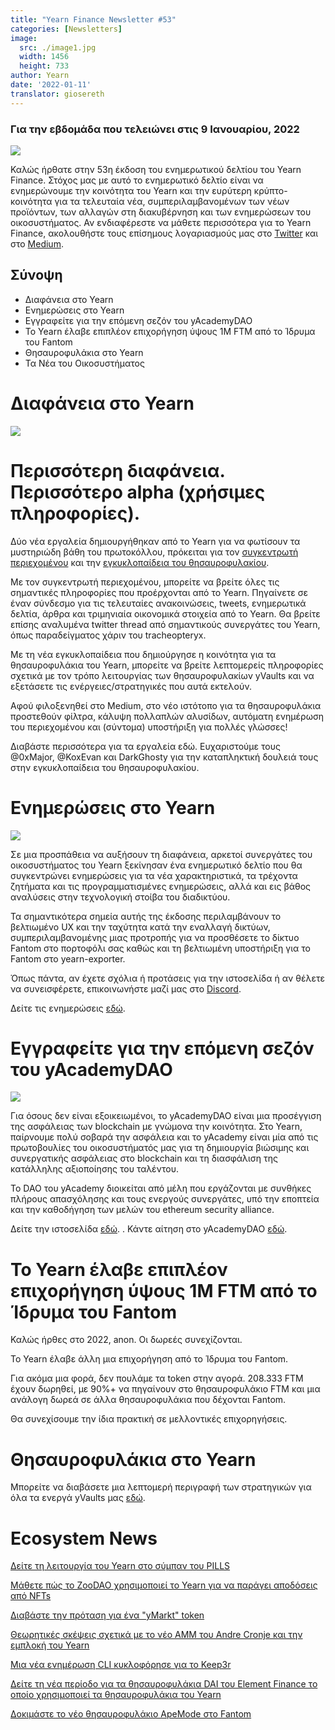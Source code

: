 ```yaml
---
title: "Yearn Finance Newsletter #53"
categories: [Newsletters]
image:
  src: ./image1.jpg
  width: 1456
  height: 733
author: Yearn
date: '2022-01-11'
translator: giosereth
---
```


### Για την εβδομάδα που τελειώνει στις 9 Ιανουαρίου, 2022

![](./image1.jpg?w=1100&h=554)

Καλώς ήρθατε στην 53η  έκδοση του ενημερωτικού δελτίου τoυ Yearn Finance. Στόχος μας με αυτό το ενημερωτικό δελτίο είναι να ενημερώνουμε την κοινότητα του Yearn και την ευρύτερη κρύπτο-κοινότητα  για τα τελευταία νέα, συμπεριλαμβανομένων των νέων προϊόντων, των αλλαγών στη διακυβέρνηση και των ενημερώσεων του οικοσυστήματος. Αν ενδιαφέρεστε να μάθετε περισσότερα για το Yearn Finance, ακολουθήστε τους επίσημους λογαριασμούς μας στο [Twitter](https://twitter.com/iearnfinance) και στο [Medium](https://medium.com/iearn).

## Σύνοψη

- Διαφάνεια στο Yearn
- Ενημερώσεις στο Yearn
- Εγγραφείτε για την επόμενη σεζόν του yAcademyDAO
- Το Yearn έλαβε επιπλέον επιχορήγηση ύψους 1M FTM από το Ίδρυμα του Fantom
- Θησαυροφυλάκια στο Yearn
- Τα Νέα του Οικοσυστήματος 

# Διαφάνεια στο Yearn

![](./image2.jpg?w=550&h=366)

# Περισσότερη διαφάνεια. Περισσότερο alpha (χρήσιμες πληροφορίες).

Δύο νέα εργαλεία δημιουργήθηκαν από το Yearn για να φωτίσουν τα μυστηριώδη βάθη του πρωτοκόλλου, πρόκειται για τον [συγκεντρωτή περιεχομένου](https://blog.yearn.finance/) και την [εγκυκλοπαίδεια του θησαυροφυλακίου](https://vaults.yearn.finance/).

Με τον συγκεντρωτή περιεχομένου, μπορείτε να βρείτε όλες τις σημαντικές πληροφορίες που προέρχονται από το Yearn. Πηγαίνετε σε έναν σύνδεσμο για τις τελευταίες ανακοινώσεις, tweets, ενημερωτικά δελτία, άρθρα και τριμηνιαία οικονομικά στοιχεία από το Yearn. Θα βρείτε επίσης αναλυμένα twitter thread από σημαντικούς συνεργάτες του Yearn, όπως παραδείγματος χάριν του tracheopteryx.

Με τη νέα εγκυκλοπαίδεια που δημιούργησε η κοινότητα για τα θησαυροφυλάκια του Yearn, μπορείτε να βρείτε λεπτομερείς πληροφορίες σχετικά με τον τρόπο λειτουργίας των θησαυροφυλακίων yVaults και να εξετάσετε τις ενέργειες/στρατηγικές που αυτά εκτελούν.

Αφού φιλοξενηθεί στο Medium, στο νέο ιστότοπο για τα θησαυροφυλάκια  προστεθούν φίλτρα, κάλυψη πολλαπλών αλυσίδων, αυτόματη ενημέρωση του περιεχομένου και (σύντομα) υποστήριξη για πολλές γλώσσες!

Διαβάστε περισσότερα για τα εργαλεία εδώ. Ευχαριστούμε τους @0xMajor, @KoxEvan και DarkGhosty για την καταπληκτική δουλειά τους στην εγκυκλοπαίδεια του θησαυροφυλακίου.

# Ενημερώσεις στο Yearn

![](./image3.jpg?w=550&h=449)

Σε μια προσπάθεια να αυξήσουν τη διαφάνεια, αρκετοί συνεργάτες του οικοσυστήματος του Yearn ξεκίνησαν ένα ενημερωτικό δελτίο που θα συγκεντρώνει ενημερώσεις για τα νέα χαρακτηριστικά, τα τρέχοντα ζητήματα και τις προγραμματισμένες ενημερώσεις, αλλά και εις βάθος αναλύσεις στην τεχνολογική στοίβα του διαδικτύου.

Τα σημαντικότερα σημεία αυτής της έκδοσης περιλαμβάνουν το βελτιωμένο UX και την ταχύτητα κατά την εναλλαγή δικτύων, συμπεριλαμβανομένης μιας προτροπής για να προσθέσετε το δίκτυο Fantom στο πορτοφόλι σας καθώς και τη βελτιωμένη υποστήριξη για το Fantom στο yearn-exporter.

Όπως πάντα, αν έχετε σχόλια ή προτάσεις για την ιστοσελίδα ή αν θέλετε να συνεισφέρετε, επικοινωνήστε μαζί μας στο 
[Discord](https://discord.com/invite/yearn).

Δείτε τις ενημερώσεις [εδώ](https://yearnweb.substack.com/p/update-jan-5-2022?showWelcome=true).

# Εγγραφείτε για την επόμενη σεζόν του yAcademyDAO

![](./image4.jpg?w=238&h=243)

Για όσους δεν είναι εξοικειωμένοι, το yAcademyDAO είναι μια προσέγγιση της ασφάλειας των blockchain με γνώμονα την κοινότητα. Στο Yearn, παίρνουμε πολύ σοβαρά την ασφάλεια και το yAcademy είναι μία από τις πρωτοβουλίες του οικοσυστήματός μας για τη δημιουργία βιώσιμης και συνεργατικής ασφάλειας στο blockchain και τη διασφάλιση της κατάλληλης αξιοποίησης του ταλέντου.

Το DAO του yAcademy διοικείται από μέλη που εργάζονται με συνθήκες πλήρους απασχόλησης και τους ενεργούς συνεργάτες, υπό την εποπτεία και την καθοδήγηση των μελών του ethereum security alliance.

Δείτε την ιστοσελίδα [εδώ](https://yacademy.github.io/). . Κάντε αίτηση στο yAcademyDAO [εδώ](https://docs.google.com/forms/d/e/1FAIpQLSfc5VUYOyG_cRpiRkymJOVoHluFOuiYMRONX-R7xRuvWM25Xg/viewform).

# Το Yearn έλαβε επιπλέον επιχορήγηση ύψους 1M FTM από το Ίδρυμα του Fantom

Καλώς ήρθες στο 2022, anon. Οι δωρεές συνεχίζονται.

Το Yearn έλαβε άλλη μια επιχορήγηση από το Ίδρυμα του Fantom.

Για ακόμα μια φορά, δεν πουλάμε τα token στην αγορά. 208.333 FTM έχουν δωρηθεί, με 90%+ να πηγαίνουν στο θησαυροφυλάκιο FTM και μια ανάλογη δωρεά σε άλλα θησαυροφυλάκια που δέχονται Fantom.

Θα συνεχίσουμε την ίδια πρακτική σε μελλοντικές επιχορηγήσεις.

# Θησαυροφυλάκια στο Yearn

Μπορείτε να διαβάσετε μια λεπτομερή περιγραφή των στρατηγικών για όλα τα ενεργά yVaults μας [εδώ](https://medium.com/yearn-state-of-the-vaults/the-vaults-at-yearn-9237905ffed3).

# Ecosystem News

[Δείτε τη λειτουργία του Yearn στο σύμπαν του PILLS](https://twitter.com/pillsuniverse/status/1478321675510763520)

[Μάθετε πώς το ZooDAO χρησιμοποιεί το Yearn για να παράγει αποδόσεις από NFTs](https://twitter.com/ZooDAO/status/1480244287526916105)

[Διαβάστε την πρόταση για ένα "yMarkt" token](https://gov.yearn.finance/t/proposal-ymarkt-the-best-buybacks-can-get/12166)

[Θεωρητικές σκέψεις σχετικά με το νέο AMM του Andre Cronje και την εμπλοκή του Yearn](https://gov.yearn.finance/t/yfi-solid-theorycrafting/12181)

[Μια νέα ενημέρωση CLI κυκλοφόρησε για το Keep3r](https://twitter.com/DeFi_Wonderland/status/1478061081956343812)

[Δείτε τη νέα περίοδο για τα θησαυροφυλάκια DAI του Element Finance το οποίο χρησιμοποιεί τα θησαυροφυλάκια του Yearn](https://twitter.com/element_fi/status/1478819507829293058)

[Δοκιμάστε το νέο θησαυροφυλάκιο ApeMode στο Fantom](https://twitter.com/poolpitako/status/1479271890933923843)
